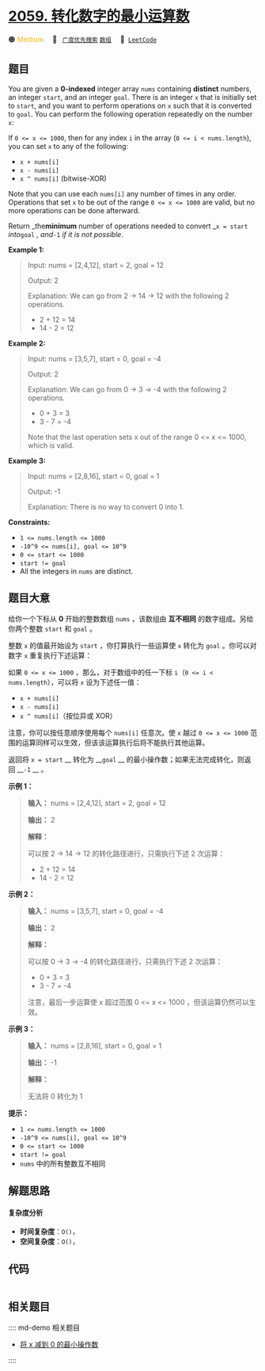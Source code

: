 # [2059. 转化数字的最小运算数](https://leetcode.com/problems/minimum-operations-to-convert-number)

🟠 <font color=#ffb800>Medium</font>&emsp; 🔖&ensp; [`广度优先搜索`](/leetcode/outline/tag/breadth-first-search.md) [`数组`](/leetcode/outline/tag/array.md)&emsp; 🔗&ensp;[`LeetCode`](https://leetcode.com/problems/minimum-operations-to-convert-number)


## 题目

You are given a **0-indexed** integer array `nums` containing **distinct**
numbers, an integer `start`, and an integer `goal`. There is an integer `x`
that is initially set to `start`, and you want to perform operations on `x`
such that it is converted to `goal`. You can perform the following operation
repeatedly on the number `x`:

If `0 <= x <= 1000`, then for any index `i` in the array (`0 <= i <
nums.length`), you can set `x` to any of the following:

  * `x + nums[i]`
  * `x - nums[i]`
  * `x ^ nums[i]` (bitwise-XOR)

Note that you can use each `nums[i]` any number of times in any order.
Operations that set `x` to be out of the range `0 <= x <= 1000` are valid, but
no more operations can be done afterward.

Return _the**minimum** number of operations needed to convert _`x = start`
_into_`goal` _, and_`-1` _if it is not possible_.



**Example 1:**

> Input: nums = [2,4,12], start = 2, goal = 12
> 
> Output: 2
> 
> Explanation: We can go from 2 -> 14 -> 12 with the following 2 operations.
> - 2 + 12 = 14
> - 14 - 2 = 12

**Example 2:**

> Input: nums = [3,5,7], start = 0, goal = -4
> 
> Output: 2
> 
> Explanation: We can go from 0 -> 3 -> -4 with the following 2 operations. 
> - 0 + 3 = 3
> - 3 - 7 = -4
> 
> Note that the last operation sets x out of the range 0 <= x <= 1000, which is valid.

**Example 3:**

> Input: nums = [2,8,16], start = 0, goal = 1
> 
> Output: -1
> 
> Explanation: There is no way to convert 0 into 1.

**Constraints:**

  * `1 <= nums.length <= 1000`
  * `-10^9 <= nums[i], goal <= 10^9`
  * `0 <= start <= 1000`
  * `start != goal`
  * All the integers in `nums` are distinct.


## 题目大意

给你一个下标从 **0** 开始的整数数组 `nums` ，该数组由 **互不相同** 的数字组成。另给你两个整数 `start` 和 `goal` 。

整数 `x` 的值最开始设为 `start` ，你打算执行一些运算使 `x` 转化为 `goal` 。你可以对数字 `x` 重复执行下述运算：

如果 `0 <= x <= 1000` ，那么，对于数组中的任一下标 `i`（`0 <= i < nums.length`），可以将 `x`
设为下述任一值：

  * `x + nums[i]`
  * `x - nums[i]`
  * `x ^ nums[i]`（按位异或 XOR）

注意，你可以按任意顺序使用每个 `nums[i]` 任意次。使 `x` 越过 `0 <= x <= 1000`
范围的运算同样可以生效，但该该运算执行后将不能执行其他运算。

返回将 `x = start` __ 转化为 __`goal` __ 的最小操作数；如果无法完成转化，则返回 __`-1` __ 。



**示例 1：**

> 
> 
> 
> 
> 
> **输入：** nums = [2,4,12], start = 2, goal = 12
> 
> **输出：** 2
> 
> **解释：**
> 
> 可以按 2 → 14 → 12 的转化路径进行，只需执行下述 2 次运算：
> - 2 + 12 = 14
> - 14 - 2 = 12
> 
> 

**示例 2：**

> 
> 
> 
> 
> 
> **输入：** nums = [3,5,7], start = 0, goal = -4
> 
> **输出：** 2
> 
> **解释：**
> 
> 可以按 0 → 3 → -4 的转化路径进行，只需执行下述 2 次运算：
> - 0 + 3 = 3
> - 3 - 7 = -4
> 
> 注意，最后一步运算使 x 超过范围 0 <= x <= 1000 ，但该运算仍然可以生效。
> 
> 

**示例 3：**

> 
> 
> 
> 
> 
> **输入：** nums = [2,8,16], start = 0, goal = 1
> 
> **输出：** -1
> 
> **解释：**
> 
> 无法将 0 转化为 1



**提示：**

  * `1 <= nums.length <= 1000`
  * `-10^9 <= nums[i], goal <= 10^9`
  * `0 <= start <= 1000`
  * `start != goal`
  * `nums` 中的所有整数互不相同


## 解题思路

#### 复杂度分析

- **时间复杂度**：`O()`，
- **空间复杂度**：`O()`，

## 代码

```javascript

```

## 相关题目

:::: md-demo 相关题目
- [将 x 减到 0 的最小操作数](https://leetcode.com/problems/minimum-operations-to-reduce-x-to-zero)

::::
